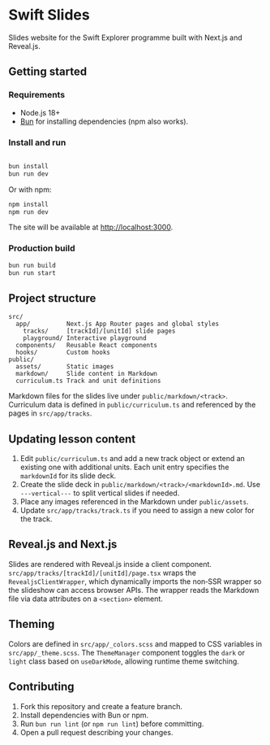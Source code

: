 # Swift Slides

Slides website for the Swift Explorer programme built with Next.js and Reveal.js.

## Getting started

### Requirements
- Node.js 18+
- [Bun](https://bun.sh) for installing dependencies (npm also works).

### Install and run
```bash

bun install
bun run dev
```
Or with npm:
```bash
npm install
npm run dev
```
The site will be available at <http://localhost:3000>.

### Production build
```bash
bun run build
bun run start
```

## Project structure
```
src/
  app/          Next.js App Router pages and global styles
    tracks/     [trackId]/[unitId] slide pages
    playground/ Interactive playground
  components/   Reusable React components
  hooks/        Custom hooks
public/
  assets/       Static images
  markdown/     Slide content in Markdown
  curriculum.ts Track and unit definitions
```

Markdown files for the slides live under `public/markdown/<track>`.
Curriculum data is defined in `public/curriculum.ts` and referenced by the pages in `src/app/tracks`.

## Updating lesson content
1. Edit `public/curriculum.ts` and add a new track object or extend an existing one with additional units.  Each unit entry specifies the `markdownId` for its slide deck.
2. Create the slide deck in `public/markdown/<track>/<markdownId>.md`.  Use `---vertical---` to split vertical slides if needed.
3. Place any images referenced in the Markdown under `public/assets`.
4. Update `src/app/tracks/track.ts` if you need to assign a new color for the track.

## Reveal.js and Next.js
Slides are rendered with Reveal.js inside a client component.  `src/app/tracks/[trackId]/[unitId]/page.tsx` wraps the `RevealjsClientWrapper`, which dynamically imports the non‑SSR wrapper so the slideshow can access browser APIs.  The wrapper reads the Markdown file via data attributes on a `<section>` element.

## Theming
Colors are defined in `src/app/_colors.scss` and mapped to CSS variables in `src/app/_theme.scss`.  The `ThemeManager` component toggles the `dark` or `light` class based on `useDarkMode`, allowing runtime theme switching.

## Contributing
1. Fork this repository and create a feature branch.
2. Install dependencies with Bun or npm.
3. Run `bun run lint` (or `npm run lint`) before committing.
4. Open a pull request describing your changes.
